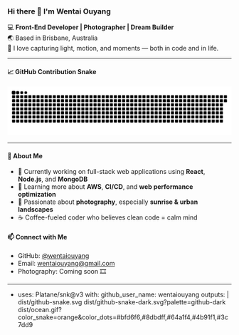 ### Hi there 👋 I'm Wentai Ouyang  

💻 **Front-End Developer | Photographer | Dream Builder**  
🌏 Based in Brisbane, Australia  
📸 I love capturing light, motion, and moments — both in code and in life.  

---

#### 📈 GitHub Contribution Snake  

<p align="center">
  <picture>
    <source media="(prefers-color-scheme: dark)" srcset="dist/github-snake-dark.svg" />
    <source media="(prefers-color-scheme: light)" srcset="dist/github-snake.svg" />
    <img alt="github-snake" src="dist/github-snake.svg" />
  </picture>
</p>

---

#### 🚀 About Me  
- 🔭 Currently working on full-stack web applications using **React**, **Node.js**, and **MongoDB**  
- 🌱 Learning more about **AWS**, **CI/CD**, and **web performance optimization**  
- 🎨 Passionate about **photography**, especially **sunrise & urban landscapes**  
- ☕ Coffee-fueled coder who believes clean code = calm mind  

#### 📫 Connect with Me  
- GitHub: [@wentaiouyang](https://github.com/wentaiouyang)  
- Email: wentaiouyang@gmail.com  
- Photography: Coming soon 🎞️  

---

<!-- GitHub Snake Action -->
- uses: Platane/snk@v3
  with:
    github_user_name: wentaiouyang
    outputs: |
      dist/github-snake.svg
      dist/github-snake-dark.svg?palette=github-dark
      dist/ocean.gif?color_snake=orange&color_dots=#bfd6f6,#8dbdff,#64a1f4,#4b91f1,#3c7dd9
